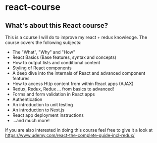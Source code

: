 # react-course

## What's about this React course?

This is a course I will do to improve my react + redux knowledge.
The course covers the following subjects:

- The "What", "Why" and "How"
- React Basics (Base features, syntax and concepts)
- How to output lists and conditional content
- Styling of React components
- A deep dive into the internals of React and advanced component features
- How to access Http content from within React apps (AJAX)
- Redux, Redux, Redux ... from basics to advanced!
- Forms and form validation in React apps
- Authentication
- An introduction to unit testing
- An introduction to Next.js
- React app deployment instructions
- ...and much more!

If you are also interested in doing this course feel free to give it a look at https://www.udemy.com/react-the-complete-guide-incl-redux/
